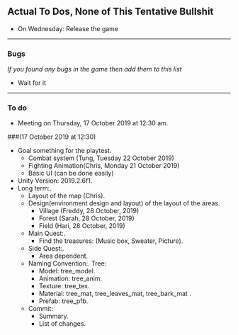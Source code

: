 ## Actual To Dos, None of This Tentative Bullshit

* On Wednesday: Release the game

---
### Bugs

_If you found any bugs in the game then add them to this list_

- Wait for it

---
### To do
- Meeting on Thursday, 17 October 2019 at 12:30 am. 


###(17 October 2019 at 12:30)
- Goal something for the playtest.
    - Combat system (Tung, Tuesday 22 October 2019)
    - Fighting Animation(Chris, Monday 21 October 2019)
    - Basic UI (can be done easily)
- Unity Version: 2019.2.6f1.
- Long term:.
    - Layout of the map (Chris).
    - Design(environment design and layout) of the layout of the areas.
        - Village (Freddy, 28 October, 2019)
        - Forest (Sarah, 28 October, 2019)
        - Field (Hari, 28 October, 2019)
    - Main Quest:. 
        - Find the treasures: (Music box, Sweater, Picture).
    - Side Quest:.
        - Area dependent.
    - Naming Convention:.
    Tree:
        - Model: tree_model. 
        - Animation: tree_anim.
        - Texture: tree_tex.
        - Material: tree_mat, tree_leaves_mat, tree_bark_mat .
        - Prefab: tree_pfb.
    - Commit: 
        - Summary.
        - List of changes.